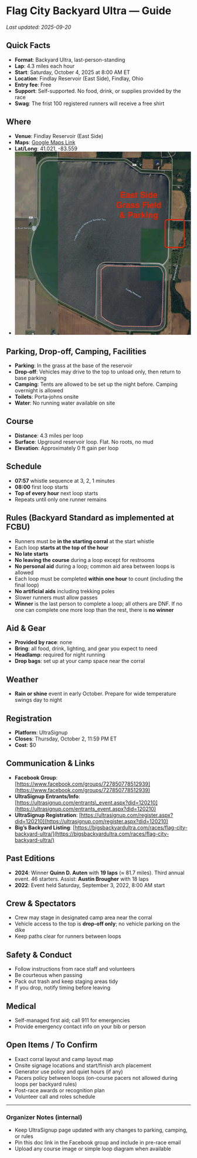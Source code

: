# Flag City Backyard Ultra — Guide
*Last updated: 2025-09-20*

## Quick Facts

* **Format**: Backyard Ultra, last-person-standing
* **Lap**: 4.3 miles each hour
* **Start**: Saturday, October 4, 2025 at 8:00 AM ET
* **Location**: Findlay Reservoir (East Side), Findlay, Ohio
* **Entry fee**: Free
* **Support**: Self-supported. No food, drink, or supplies provided by the race
* **Swag**: The frist 100 registered runners will receive a free shirt

## Where

* **Venue**: Findlay Reservoir (East Side)
* **Maps**: [Google Maps Link](https://maps.app.goo.gl/pnXnPsiV9546S51b9)
* **Lat/Long**: 41.021, -83.559
* ![Course Map](./map-east-side.jpg)

## Parking, Drop‑off, Camping, Facilities

* **Parking**: In the grass at the base of the reservoir
* **Drop‑off**: Vehicles may drive to the top to unload only, then return to base parking
* **Camping**: Tents are allowed to be set up the night before. Camping overnight is allowed
* **Toilets**: Porta‑johns onsite
* **Water**: No running water available on site

## Course

* **Distance**: 4.3 miles per loop
* **Surface**: Upground reservoir loop. Flat. No roots, no mud
* **Elevation**: Approximately 0 ft gain per loop

## Schedule

* **07:57** whistle sequence at 3, 2, 1 minutes
* **08:00** first loop starts
* **Top of every hour** next loop starts
* Repeats until only one runner remains

## Rules (Backyard Standard as implemented at FCBU)

* Runners must be **in the starting corral** at the start whistle
* Each loop **starts at the top of the hour**
* **No late starts**
* **No leaving the course** during a loop except for restrooms
* **No personal aid** during a loop; common aid area between loops is allowed
* Each loop must be completed **within one hour** to count (including the final loop)
* **No artificial aids** including trekking poles
* Slower runners must allow passes
* **Winner** is the last person to complete a loop; all others are DNF. If no one can complete one more loop than the rest, there is **no winner**

## Aid & Gear

* **Provided by race**: none
* **Bring**: all food, drink, lighting, and gear you expect to need
* **Headlamp**: required for night running
* **Drop bags**: set up at your camp space near the corral

## Weather

* **Rain or shine** event in early October. Prepare for wide temperature swings day to night

## Registration

* **Platform**: UltraSignup
* **Closes**: Thursday, October 2, 11:59 PM ET
* **Cost**: \$0

## Communication & Links

* **Facebook Group**: [https://www.facebook.com/groups/727850778512939](https://www.facebook.com/groups/727850778512939)
* **UltraSignup Entrants/Info**: [https://ultrasignup.com/entrants\_event.aspx?did=120210](https://ultrasignup.com/entrants_event.aspx?did=120210)
* **UltraSignup Registration**: [https://ultrasignup.com/register.aspx?did=120210](https://ultrasignup.com/register.aspx?did=120210)
* **Big’s Backyard Listing**: [https://bigsbackyardultra.com/races/flag-city-backyard-ultra/](https://bigsbackyardultra.com/races/flag-city-backyard-ultra/)

## Past Editions

* **2024**: Winner **Quinn D. Auten** with **19 laps** (≈ 81.7 miles). Third annual event. 46 starters. Assist: **Austin Brougher** with 18 laps
* **2022**: Event held Saturday, September 3, 2022, 8:00 AM start

## Crew & Spectators

* Crew may stage in designated camp area near the corral
* Vehicle access to the top is **drop‑off only**; no vehicle parking on the dike
* Keep paths clear for runners between loops

## Safety & Conduct

* Follow instructions from race staff and volunteers
* Be courteous when passing
* Pack out trash and keep staging areas tidy
* If you drop, notify timing before leaving

## Medical

* Self-managed first aid; call 911 for emergencies
* Provide emergency contact info on your bib or person

## Open Items / To Confirm

* Exact corral layout and camp layout map
* Onsite signage locations and start/finish arch placement
* Generator use policy and quiet hours (if any)
* Pacers policy between loops (on-course pacers not allowed during loops per backyard rules)
* Post-race awards or recognition plan
* Volunteer call and roles schedule

---

### Organizer Notes (internal)

* Keep UltraSignup page updated with any changes to parking, camping, or rules
* Pin this doc link in the Facebook group and include in pre-race email
* Upload any course image or simple loop diagram when available
